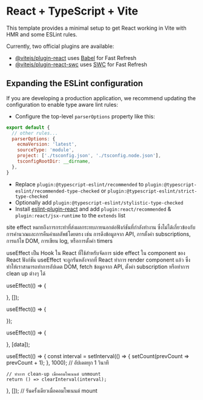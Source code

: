 # React + TypeScript + Vite

This template provides a minimal setup to get React working in Vite with HMR and some ESLint rules.

Currently, two official plugins are available:

- [@vitejs/plugin-react](https://github.com/vitejs/vite-plugin-react/blob/main/packages/plugin-react/README.md) uses [Babel](https://babeljs.io/) for Fast Refresh
- [@vitejs/plugin-react-swc](https://github.com/vitejs/vite-plugin-react-swc) uses [SWC](https://swc.rs/) for Fast Refresh

## Expanding the ESLint configuration

If you are developing a production application, we recommend updating the configuration to enable type aware lint rules:

- Configure the top-level `parserOptions` property like this:

```js
export default {
  // other rules...
  parserOptions: {
    ecmaVersion: 'latest',
    sourceType: 'module',
    project: ['./tsconfig.json', './tsconfig.node.json'],
    tsconfigRootDir: __dirname,
  },
}
```

- Replace `plugin:@typescript-eslint/recommended` to `plugin:@typescript-eslint/recommended-type-checked` or `plugin:@typescript-eslint/strict-type-checked`
- Optionally add `plugin:@typescript-eslint/stylistic-type-checked`
- Install [eslint-plugin-react](https://github.com/jsx-eslint/eslint-plugin-react) and add `plugin:react/recommended` & `plugin:react/jsx-runtime` to the `extends` list


site effect 
หมายถึงการกระทำที่ส่งผลกระทบภายนอกต่อฟังก์ชันที่กำลังทำงาน ซึ่งไม่ได้เกี่ยวข้องกับการคำนวณและการคืนค่าผลลัพธ์โดยตรง เช่น การดึงข้อมูลจาก API, การตั้งค่า subscriptions, การแก้ไข DOM, การเขียน log, หรือการตั้งค่า timers

useEffect เป็น Hook ใน React ที่ใช้สำหรับจัดการ side effect ใน component ของ React ฟังก์ชัน 
useEffect จะถูกรันหลังจากที่ React ทำการ render component แล้ว ซึ่งทำให้เราสามารถทำการอัปเดต DOM, fetch ข้อมูลจาก API, ตั้งค่า subscription หรือทำการ clean up ต่างๆ ได้



  useEffect(() => {
    
  }, []);

  useEffect(() => {
    
  });

  useEffect(() => {
    
  }, [data]);


  useEffect(() => {
    const interval = setInterval(() => {
      setCount(prevCount => prevCount + 1);
    }, 1000); // อัปเดตทุก 1 วินาที

    // ทำการ clean-up เมื่อคอมโพเนนต์ unmount
    return () => clearInterval(interval);
  }, []); // รันครั้งเดียวเมื่อคอมโพเนนต์ mount